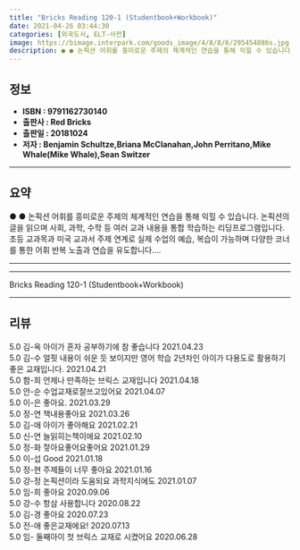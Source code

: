 ```yaml
---
title: "Bricks Reading 120-1 (Studentbook+Workbook)"
date: 2021-04-26 03:44:30
categories: [외국도서, ELT-사전]
image: https://bimage.interpark.com/goods_image/4/8/8/6/295454886s.jpg
description: ● ● 논픽션 어휘를 흥미로운 주제의 체계적인 연습을 통해 익힐 수 있습니다. 논픽션의 글을 읽으며 사회, 과학, 수학 등 여러 교과 내용을 통합 학습하는 리딩프로그램입니다. 초등 교과목과 미국 교과서 주제 연계로 실제 수업의 예습, 복습이 가능하며 다양한 코너를 통한 어휘 반복 노
---
```


## **정보**

- **ISBN : 9791162730140**
- **출판사 : Red Bricks**
- **출판일 : 20181024**
- **저자 : Benjamin Schultze,Briana McClanahan,John Perritano,Mike Whale(Mike Whale),Sean Switzer**

------



## **요약**

●  ●  논픽션 어휘를 흥미로운 주제의 체계적인 연습을 통해 익힐 수 있습니다. 논픽션의 글을 읽으며 사회, 과학, 수학 등 여러 교과 내용을 통합 학습하는 리딩프로그램입니다. 초등 교과목과 미국 교과서 주제 연계로 실제 수업의 예습, 복습이 가능하며 다양한 코너를 통한 어휘 반복 노출과 연습을 유도합니다.... 

------



------


Bricks Reading 120-1 (Studentbook+Workbook) 

------


## **리뷰** 

5.0 김-옥 아이가 혼자 공부하기에 참 좋습니다 2021.04.23 <br/>5.0 김-수 얼핏 내용이 쉬운 듯 보이지만 영어 학습 2년차인 아이가 다용도로 활용하기 좋은 교재입니다. 2021.04.21 <br/>5.0 함-희 언제나 만족하는 브릭스 교재입니다 2021.04.18 <br/>5.0 안-순 수업교재로잘쓰고있어요 2021.04.07 <br/>5.0 이-은 좋아요.  2021.03.29 <br/>5.0 정-연 책내용좋아요 2021.03.26 <br/>5.0 김-애 아이가 좋아해요 2021.02.21 <br/>5.0 신-연 늘읽히는책이에요 2021.02.10 <br/>5.0 정-화 젛아요좋어요좋어요 2021.01.29 <br/>5.0 이-섭 Good 2021.01.18 <br/>5.0 정-현 주제들이 너무 좋아요 2021.01.16 <br/>5.0 강-정 논픽션이라 도움되요 과학지식에도 2021.01.07 <br/>5.0 임-희 좋아요 2020.09.06 <br/>5.0 강-수 항삼 사용합니다  2020.08.22 <br/>5.0 김-경 좋아요 2020.07.23 <br/>5.0 전-애 좋은교재에요! 2020.07.13 <br/>5.0 임- 둘째아이 첫 브릭스 교재로 시켰어요  2020.06.28 <br/>